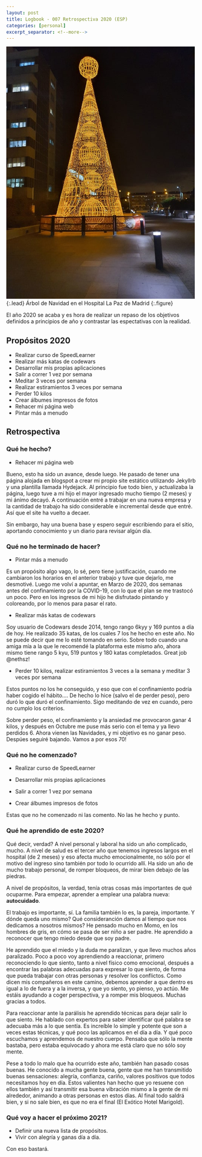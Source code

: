 ```yaml
---
layout: post
title: Logbook - 007 Retrospectiva 2020 (ESP)
categories: [personal]
excerpt_separator: <!--more-->
---
```


![Xmas tree at Hospital La Paz](/assets/img/20201213_hlpaz-min.jpg){:.lead}
Árbol de Navidad en el Hospital La Paz de Madrid
{:.figure}

El año 2020 se acaba y es hora de realizar un repaso de los objetivos definidos
 a principios de año y contrastar las espectativas con la realidad.

<!--more-->

## Propósitos 2020

* Realizar curso de SpeedLearner
* Realizar más katas de codewars
* Desarrollar mis propias aplicaciones
* Salir a correr 1 vez por semana
* Meditar 3 veces por semana
* Realizar estiramientos 3 veces por semana
* Perder 10 kilos
* Crear álbumes impresos de fotos
* Rehacer mi página web
* Pintar más a menudo

## Retrospectiva

### Qué he hecho?

* Rehacer mi página web

Bueno, esto ha sido un avance, desde luego.  He pasado de tener una página
 alojada en blogspot a crear mi propio site estático utilizando Jekyllrb y una
 plantilla llamada Hydejack.  Al principio fue todo bien, y actualizaba la
 página, luego tuve a mi hijo el mayor ingresado mucho tiempo (2 meses) y mi
 ánimo decayó.  A continuación entré a trabajar en una nueva empresa y la
 cantidad de trabajo ha sido considerable e incremental desde que entré.  Así
 que el site ha vuelto a decaer.

Sin embargo, hay una buena base y espero seguir escribiendo para el sitio,
 aportando conocimiento y un diario para revisar algún día.


### Qué no he terminado de hacer?

* Pintar más a menudo

Es un propósito algo vago, lo sé, pero tiene justificación, cuando me cambiaron
 los horarios en el anterior trabajo y tuve que dejarlo, me desmotivé.  Luego
 me volví a apuntar, en Marzo de 2020, dos semanas antes del confinamiento por
 la COVID-19, con lo que el plan se me trastocó un poco.  Pero en los ingresos
 de mi hijo he disfrutado pintando y coloreando, por lo menos para pasar el rato.

* Realizar más katas de codewars

Soy usuario de Codewars desde 2014, tengo rango 6kyy y 169 puntos a día de hoy.
  He realizado 35 katas, de los cuales 7 los he hecho en este año.  No se puede
 decir que me lo esté tomando en serio.  Sobre todo cuando una amiga mía a la
 que le recomendé la plataforma este mismo año, ahora mismo tiene rango 5 kyu,
 519 puntos y 180 katas completados. Great job @nethsz!

* Perder 10 kilos, realizar estiramientos 3 veces a la semana y meditar 3 veces
 por semana

Estos puntos no los he conseguido, y eso que con el confinamiento podría haber
 cogido el hábito.... De hecho lo hice (salvo el de perder peso), pero duró lo
 que duró el confinamiento.  Sigo meditando de vez en cuando, pero no cumplo
 los criterios.

Sobre perder peso, el confinamiento y la ansiedad me provocaron ganar 4 kilos,
y después en Octubre me puse más serio con el tema y ya llevo perdidos 6.
 Ahora vienen las Navidades, y mi objetivo es no ganar peso.  Despúes seguiré
bajando.  Vamos a por esos 70!

### Qué no he comenzado?

* Realizar curso de SpeedLearner

* Desarrollar mis propias aplicaciones

* Salir a correr 1 vez por semana

* Crear álbumes impresos de fotos

Estas que no he comenzado ni las comento.  No las he hecho y punto.

### Qué he aprendido de este 2020?

Qué decir, verdad? A nivel personal y laboral ha sido un año complicado, mucho.
  A nivel de salud es el tercer año que tenemos ingresos largos en el hospital
 (de 2 meses) y eso afecta mucho emocionalmente, no sólo por el motivo del
 ingreso sino también por todo lo ocurrido allí.  Ha sido un año de mucho
 trabajo personal, de romper bloqueos, de mirar bien debajo de las piedras.

A nivel de propósitos, la verdad, tenía otras cosas más importantes de qué
 ocuparme.  Para empezar, aprender a emplear una palabra nueva: **autocuidado**.

El trabajo es importante, sí.  La familia también lo es, la pareja, importante.
  Y dónde queda uno mismo?  Qué consideranción damos al tiempo que nos dedicamos
 a nosotros mismos?  He pensado mucho en Momo, en los hombres de gris, en cómo
 se pasa de ser niño a ser padre.  He aprendido a reconocer que tengo miedo
 desde que soy padre.

He aprendido que el miedo y la duda me paralizan, y que llevo muchos años
 paralizado.  Poco a poco voy aprendiendo a reaccionar, primero reconociendo lo
 que siento, tanto a nivel físico como emocional, después a encontrar las
 palabras adecuadas para expresar lo que siento, de forma que pueda trabajar
 con otras personas y resolver los conflictos.  Como dicen mis compañeros en
 este camino, debemos aprender a que dentro es igual a lo de fuera y a la
 inversa, y que yo siento, yo pienso, yo actúo.  Me estáis ayudando a coger
 perspectiva, y a romper mis bloqueos.  Muchas gracias a todos.

Para reaccionar ante la parálisis he aprendido técnicas para dejar salir lo que
 siento.  He hablado con expertos para saber identificar qué palabra se
 adecuaba más a lo que sentía.  Es increíble lo simple y potente que son a
 veces estas técnicas, y qué poco las aplicamos en el día a día.  Y qué poco
 escuchamos y aprendemos de nuestro cuerpo.  Pensaba que sólo la mente bastaba,
 pero estaba equivocado y ahora me está claro que no sólo soy mente.

Pese a todo lo malo que ha ocurrido este año, también han pasado cosas buenas.
  He conocido a mucha gente buena, gente que me han transmitido buenas
 sensaciones: alegría, confianza, cariño, valores positivos que todos
 necesitamos hoy en día.  Estos valientes  han hecho que yo resuene con ellos
 también y así transmitir esa buena vibración mismo a la gente de mi alrededor,
 animando a otras personas en estos días.  Al final todo saldrá bien, y si no
 sale bien, es que no era el final (El Exótico Hotel Marigold). 

### Qué voy a hacer el próximo 2021?

* Definir una nueva lista de propósitos.
* Vivir con alegría y ganas día a día.

Con eso bastará.












